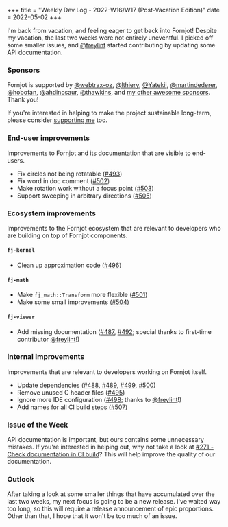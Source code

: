 +++
title = "Weekly Dev Log - 2022-W16/W17 (Post-Vacation Edition)"
date  = 2022-05-02
+++

I'm back from vacation, and feeling eager to get back into Fornjot! Despite my vacation, the last two weeks were not entirely uneventful. I picked off some smaller issues, and [@freylint] started contributing by updating some API documentation.


### Sponsors

Fornjot is supported by [@webtrax-oz](https://github.com/webtrax-oz), [@lthiery](https://github.com/lthiery), [@Yatekii](https://github.com/Yatekii), [@martindederer](https://github.com/martindederer), [@hobofan](https://github.com/hobofan), [@ahdinosaur](https://github.com/ahdinosaur), [@thawkins](https://github.com/thawkins), and [my other awesome sponsors](https://github.com/sponsors/hannobraun). Thank you!

If you're interested in helping to make the project sustainable long-term, please consider [supporting me](https://github.com/sponsors/hannobraun) too.


### End-user improvements

Improvements to Fornjot and its documentation that are visible to end-users.

- Fix circles not being rotatable ([#493])
- Fix word in doc comment ([#502])
- Make rotation work without a focus point ([#503])
- Support sweeping in arbitrary directions ([#505])


### Ecosystem improvements

Improvements to the Fornjot ecosystem that are relevant to developers who are building on top of Fornjot components.

#### `fj-kernel`

- Clean up approximation code ([#496])

#### `fj-math`

- Make `fj_math::Transform` more flexible ([#501])
- Make some small improvements ([#504])

#### `fj-viewer`

- Add missing documentation ([#487], [#492]; special thanks to first-time contributor [@freylint]!)


### Internal Improvements

Improvements that are relevant to developers working on Fornjot itself.

- Update dependencies ([#488], [#489], [#499], [#500])
- Remove unused C header files ([#495])
- Ignore more IDE configuration ([#498]; thanks to [@freylint]!)
- Add names for all CI build steps ([#507])


### Issue of the Week

API documentation is important, but ours contains some unnecessary mistakes. If you're interested in helping out, why not take a look at [#271 - Check documentation in CI build](https://github.com/hannobraun/Fornjot/issues/271)? This will help improve the quality of our documentation.


### Outlook

After taking a look at some smaller things that have accumulated over the last two weeks, my next focus is going to be a new release. I've waited way too long, so this will require a release announcement of epic proportions. Other than that, I hope that it won't be too much of an issue.


[#487]: https://github.com/hannobraun/Fornjot/pull/487
[#488]: https://github.com/hannobraun/Fornjot/pull/488
[#489]: https://github.com/hannobraun/Fornjot/pull/489
[#492]: https://github.com/hannobraun/Fornjot/pull/492
[#493]: https://github.com/hannobraun/Fornjot/pull/493
[#495]: https://github.com/hannobraun/Fornjot/pull/495
[#496]: https://github.com/hannobraun/Fornjot/pull/496
[#498]: https://github.com/hannobraun/Fornjot/pull/498
[#499]: https://github.com/hannobraun/Fornjot/pull/499
[#500]: https://github.com/hannobraun/Fornjot/pull/500
[#501]: https://github.com/hannobraun/Fornjot/pull/501
[#502]: https://github.com/hannobraun/Fornjot/pull/502
[#503]: https://github.com/hannobraun/Fornjot/pull/503
[#504]: https://github.com/hannobraun/Fornjot/pull/504
[#505]: https://github.com/hannobraun/Fornjot/pull/505
[#507]: https://github.com/hannobraun/Fornjot/pull/507

[@freylint]: https://github.com/freylint
